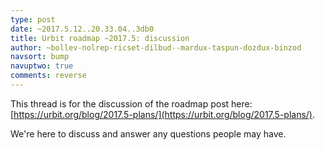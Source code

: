 ```yaml
---
type: post
date: ~2017.5.12..20.33.04..3db0
title: Urbit roadmap ~2017.5: discussion
author: ~bollev-nolrep-ricset-dilbud--mardux-taspun-dozdux-binzod
navsort: bump
navuptwo: true
comments: reverse
---
```


This thread is for the discussion of the roadmap post here: [https://urbit.org/blog/2017.5-plans/](https://urbit.org/blog/2017.5-plans/).

We're here to discuss and answer any questions people may have.